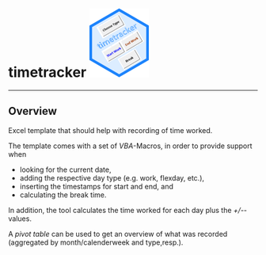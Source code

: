 
<!-- README.md is generated from README.Rmd. Please edit that file -->

# timetracker ![](figures/logo/timetracker_hex.png)

-----

## Overview

Excel template that should help with recording of time worked.

The template comes with a set of *VBA*-Macros, in order to provide
support when

  - looking for the current date,
  - adding the respective day type (e.g. work, flexday, etc.),
  - inserting the timestamps for start and end, and
  - calculating the break time.

In addition, the tool calculates the time worked for each day plus the
*+/-*-values.

A *pivot table* can be used to get an overview of what was recorded
(aggregated by month/calenderweek and type,resp.).
